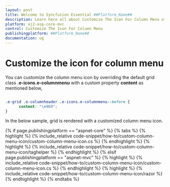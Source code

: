 ```yaml
---
layout: post
title: Welcome to Syncfusion Essential ##Platform_Name##
description: Learn here all about Customize The Icon For Column Menu of Syncfusion Essential ##Platform_Name## widgets based on HTML5 and jQuery.
platform: ej2-asp-core-mvc
control: Customize The Icon For Column Menu
publishingplatform: ##Platform_Name##
documentation: ug
---
```



# Customize the icon for column menu

You can customize the column menu icon by overriding the default grid class **.e-icons.e-columnmenu** with a custom property **content** as mentioned below,

```css

.e-grid .e-columnheader .e-icons.e-columnmenu::before {
      content: "\e969";
}

```

In the below sample, grid is rendered with a customized column menu icon.

{% if page.publishingplatform == "aspnet-core" %}
{% tabs %}
{% highlight %}
{% include_relative code-snippet/how-to/custom-column-menu-icon/custom-column-menu-icon.cs %}
{% endhighlight %}
{% highlight %}
{% include_relative code-snippet/how-to/custom-column-menu-icon/taghelper %}
{% endhighlight %}
{% elsif page.publishingplatform == "aspnet-mvc" %}
{% highlight %} {% include_relative code-snippet/how-to/custom-column-menu-icon/custom-column-menu-icon.cs %}
{% endhighlight %}
{% highlight %}
{% include_relative code-snippet/how-to/custom-column-menu-icon/razor %}
{% endhighlight %}
{% endtabs %}


